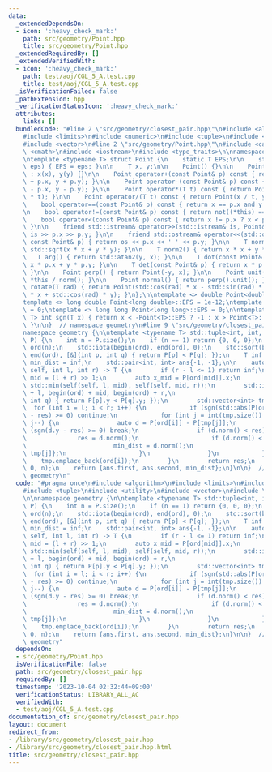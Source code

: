```yaml
---
data:
  _extendedDependsOn:
  - icon: ':heavy_check_mark:'
    path: src/geometry/Point.hpp
    title: src/geometry/Point.hpp
  _extendedRequiredBy: []
  _extendedVerifiedWith:
  - icon: ':heavy_check_mark:'
    path: test/aoj/CGL_5_A.test.cpp
    title: test/aoj/CGL_5_A.test.cpp
  _isVerificationFailed: false
  _pathExtension: hpp
  _verificationStatusIcon: ':heavy_check_mark:'
  attributes:
    links: []
  bundledCode: "#line 2 \"src/geometry/closest_pair.hpp\"\n#include <algorithm>\n\
    #include <limits>\n#include <numeric>\n#include <tuple>\n#include <utility>\n\
    #include <vector>\n#line 2 \"src/geometry/Point.hpp\"\n#include <cassert>\n#include\
    \ <cmath>\n#include <iostream>\n#include <type_traits>\n\nnamespace geometry {\n\
    \ntemplate <typename T> struct Point {\n    static T EPS;\n\n    static void set_eps(T\
    \ eps) { EPS = eps; }\n\n    T x, y;\n\n    Point() {}\n\n    Point(T x, T y)\
    \ : x(x), y(y) {}\n\n    Point operator+(const Point& p) const { return Point(x\
    \ + p.x, y + p.y); }\n\n    Point operator-(const Point& p) const { return Point(x\
    \ - p.x, y - p.y); }\n\n    Point operator*(T t) const { return Point(x * t, y\
    \ * t); }\n\n    Point operator/(T t) const { return Point(x / t, y / t); }\n\n\
    \    bool operator==(const Point& p) const { return x == p.x and y == p.y; }\n\
    \n    bool operator!=(const Point& p) const { return not((*this) == p); }\n\n\
    \    bool operator<(const Point& p) const { return x != p.x ? x < p.x : y < p.y;\
    \ }\n\n    friend std::istream& operator>>(std::istream& is, Point& p) { return\
    \ is >> p.x >> p.y; }\n\n    friend std::ostream& operator<<(std::ostream& os,\
    \ const Point& p) { return os << p.x << ' ' << p.y; }\n\n    T norm() { return\
    \ std::sqrt(x * x + y * y); }\n\n    T norm2() { return x * x + y * y; }\n\n \
    \   T arg() { return std::atan2(y, x); }\n\n    T dot(const Point& p) { return\
    \ x * p.x + y * p.y; }\n\n    T det(const Point& p) { return x * p.y - y * p.x;\
    \ }\n\n    Point perp() { return Point(-y, x); }\n\n    Point unit() { return\
    \ *this / norm(); }\n\n    Point normal() { return perp().unit(); }\n\n    Point\
    \ rotate(T rad) { return Point(std::cos(rad) * x - std::sin(rad) * y, std::sin(rad)\
    \ * x + std::cos(rad) * y); }\n};\n\ntemplate <> double Point<double>::EPS = 1e-9;\n\
    template <> long double Point<long double>::EPS = 1e-12;\ntemplate <> int Point<int>::EPS\
    \ = 0;\ntemplate <> long long Point<long long>::EPS = 0;\n\ntemplate <typename\
    \ T> int sgn(T x) { return x < -Point<T>::EPS ? -1 : x > Point<T>::EPS ? 1 : 0;\
    \ }\n\n}  // namespace geometry\n#line 9 \"src/geometry/closest_pair.hpp\"\n\n\
    namespace geometry {\n\ntemplate <typename T> std::tuple<int, int, T> closest_pair(std::vector<Point<T>>\
    \ P) {\n    int n = P.size();\n    if (n == 1) return {0, 0, 0};\n    std::vector<int>\
    \ ord(n);\n    std::iota(begin(ord), end(ord), 0);\n    std::sort(begin(ord),\
    \ end(ord), [&](int p, int q) { return P[p] < P[q]; });\n    T inf = std::numeric_limits<T>::max(),\
    \ min_dist = inf;\n    std::pair<int, int> ans{-1, -1};\n\n    auto dfs = [&](auto\
    \ self, int l, int r) -> T {\n        if (r - l <= 1) return inf;\n        int\
    \ mid = (l + r) >> 1;\n        auto x_mid = P[ord[mid]].x;\n        auto res =\
    \ std::min(self(self, l, mid), self(self, mid, r));\n        std::inplace_merge(begin(ord)\
    \ + l, begin(ord) + mid, begin(ord) + r,\n                           [&](int p,\
    \ int q) { return P[p].y < P[q].y; });\n        std::vector<int> tmp;\n      \
    \  for (int i = l; i < r; i++) {\n            if (sgn(std::abs(P[ord[i]].x - x_mid)\
    \ - res) >= 0) continue;\n            for (int j = int(tmp.size()) - 1; j >= 0;\
    \ j--) {\n                auto d = P[ord[i]] - P[tmp[j]];\n                if\
    \ (sgn(d.y - res) >= 0) break;\n                if (d.norm() < res) {\n      \
    \              res = d.norm();\n                    if (d.norm() < min_dist) {\n\
    \                        min_dist = d.norm();\n                        ans = {ord[i],\
    \ tmp[j]};\n                    }\n                }\n            }\n        \
    \    tmp.emplace_back(ord[i]);\n        }\n        return res;\n    };\n    dfs(dfs,\
    \ 0, n);\n    return {ans.first, ans.second, min_dist};\n}\n\n}  // namespace\
    \ geometry\n"
  code: "#pragma once\n#include <algorithm>\n#include <limits>\n#include <numeric>\n\
    #include <tuple>\n#include <utility>\n#include <vector>\n#include \"Point.hpp\"\
    \n\nnamespace geometry {\n\ntemplate <typename T> std::tuple<int, int, T> closest_pair(std::vector<Point<T>>\
    \ P) {\n    int n = P.size();\n    if (n == 1) return {0, 0, 0};\n    std::vector<int>\
    \ ord(n);\n    std::iota(begin(ord), end(ord), 0);\n    std::sort(begin(ord),\
    \ end(ord), [&](int p, int q) { return P[p] < P[q]; });\n    T inf = std::numeric_limits<T>::max(),\
    \ min_dist = inf;\n    std::pair<int, int> ans{-1, -1};\n\n    auto dfs = [&](auto\
    \ self, int l, int r) -> T {\n        if (r - l <= 1) return inf;\n        int\
    \ mid = (l + r) >> 1;\n        auto x_mid = P[ord[mid]].x;\n        auto res =\
    \ std::min(self(self, l, mid), self(self, mid, r));\n        std::inplace_merge(begin(ord)\
    \ + l, begin(ord) + mid, begin(ord) + r,\n                           [&](int p,\
    \ int q) { return P[p].y < P[q].y; });\n        std::vector<int> tmp;\n      \
    \  for (int i = l; i < r; i++) {\n            if (sgn(std::abs(P[ord[i]].x - x_mid)\
    \ - res) >= 0) continue;\n            for (int j = int(tmp.size()) - 1; j >= 0;\
    \ j--) {\n                auto d = P[ord[i]] - P[tmp[j]];\n                if\
    \ (sgn(d.y - res) >= 0) break;\n                if (d.norm() < res) {\n      \
    \              res = d.norm();\n                    if (d.norm() < min_dist) {\n\
    \                        min_dist = d.norm();\n                        ans = {ord[i],\
    \ tmp[j]};\n                    }\n                }\n            }\n        \
    \    tmp.emplace_back(ord[i]);\n        }\n        return res;\n    };\n    dfs(dfs,\
    \ 0, n);\n    return {ans.first, ans.second, min_dist};\n}\n\n}  // namespace\
    \ geometry"
  dependsOn:
  - src/geometry/Point.hpp
  isVerificationFile: false
  path: src/geometry/closest_pair.hpp
  requiredBy: []
  timestamp: '2023-10-04 02:32:44+09:00'
  verificationStatus: LIBRARY_ALL_AC
  verifiedWith:
  - test/aoj/CGL_5_A.test.cpp
documentation_of: src/geometry/closest_pair.hpp
layout: document
redirect_from:
- /library/src/geometry/closest_pair.hpp
- /library/src/geometry/closest_pair.hpp.html
title: src/geometry/closest_pair.hpp
---
```

